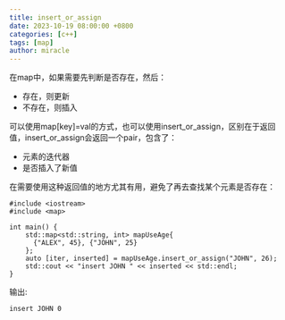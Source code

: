 ```yaml
---
title: insert_or_assign
date: 2023-10-19 08:00:00 +0800
categories: [c++]
tags: [map]
author: miracle
---
```


在map中，如果需要先判断是否存在，然后：
* 存在，则更新
* 不存在，则插入

可以使用map[key]=val的方式，也可以使用insert_or_assign，区别在于返回值，insert_or_assign会返回一个pair，包含了：
* 元素的迭代器
* 是否插入了新值

在需要使用这种返回值的地方尤其有用，避免了再去查找某个元素是否存在：
```
#include <iostream>
#include <map>

int main() {
    std::map<std::string, int> mapUseAge{
      {"ALEX", 45}, {"JOHN", 25}
    };
    auto [iter, inserted] = mapUseAge.insert_or_assign("JOHN", 26);
    std::cout << "insert JOHN " << inserted << std::endl;
}
```
输出:
```
insert JOHN 0
```
